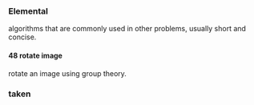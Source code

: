 ### Elemental
algorithms that are commonly used in other problems, usually short and concise.

#### 48 rotate image
rotate an image using group theory.

### taken
